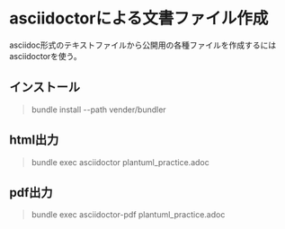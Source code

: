# asciidoctorによる文書ファイル作成

asciidoc形式のテキストファイルから公開用の各種ファイルを作成するにはasciidoctorを使う。  

## インストール

 > bundle install --path vender/bundler


## html出力
 > bundle exec asciidoctor plantuml_practice.adoc

## pdf出力
 > bundle exec asciidoctor-pdf plantuml_practice.adoc
